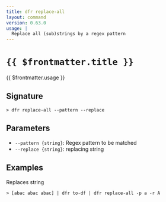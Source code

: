 ```yaml
---
title: dfr replace-all
layout: command
version: 0.63.0
usage: |
  Replace all (sub)strings by a regex pattern
---
```


# `{{ $frontmatter.title }}`

<div style='white-space: pre-wrap;'>{{ $frontmatter.usage }}</div>

## Signature

```> dfr replace-all --pattern --replace```

## Parameters

 -  `--pattern {string}`: Regex pattern to be matched
 -  `--replace {string}`: replacing string

## Examples

Replaces string
```shell
> [abac abac abac] | dfr to-df | dfr replace-all -p a -r A
```
